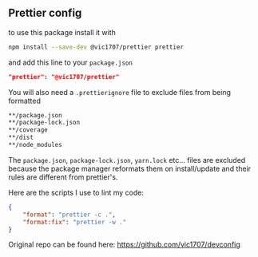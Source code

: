 ## Prettier config

to use this package install it with

```bash
npm install --save-dev @vic1707/prettier prettier
```

and add this line to your `package.json`

```json
"prettier": "@vic1707/prettier"
```

You will also need a `.prettierignore` file to exclude files from being formatted

```bash
**/package.json
**/package-lock.json
**/coverage
**/dist
**/node_modules
```

The `package.json`, `package-lock.json`, `yarn.lock` etc... files are excluded because the package manager reformats them on install/update and their rules are different from prettier's.

Here are the scripts I use to lint my code:

```json
{
	"format": "prettier -c .",
	"format:fix": "prettier -w ."
}
```

Original repo can be found here: https://github.com/vic1707/devconfig
